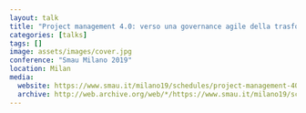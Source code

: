 ```yaml
---
layout: talk
title: "Project management 4.0: verso una governance agile della trasformazione digitale"
categories: [talks]
tags: []
image: assets/images/cover.jpg
conference: "Smau Milano 2019"
location: Milan
media:
  website: https://www.smau.it/milano19/schedules/project-management-40-verso-una-governance-agile-della-trasformazione-digitale/
  archive: http://web.archive.org/web/*/https://www.smau.it/milano19/schedules/project-management-40-verso-una-governance-agile-della-trasformazione-digitale/
---
```

